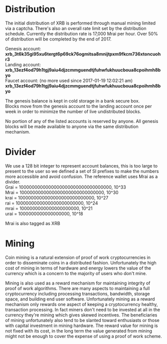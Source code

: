 # Distribution
The initial distribution of XRB is performed through manual mining limited via a captcha.  There's also an overall rate limit set by the distribution schedule.  Currently the distribution rate is 17,000 Mrai per hour.  Over 50% of distribution will be completed by the end of 2017.

Genesis account:  
**xrb_3t6k35gi95xu6tergt6p69ck76ogmitsa8mnijtpxm9fkcm736xtoncuohr3**  
Landing account:  
**xrb_13ezf4od79h1tgj9aiu4djzcmmguendtjfuhwfukhuucboua8cpoihmh8byo**  
Faucet account: (no more used since 2017-01-19 12:02:21 am)  
**xrb_13ezf4od79h1tgj9aiu4djzcmmguendtjfuhwfukhuucboua8cpoihmh8byo**  

The genesis balance is kept in cold storage in a bank secure box.  
Blocks move from the genesis account to the landing account once per week in order to minimize the number of live undistributed blocks.   

No portion of any of the listed accounts is reserved by anyone.  All genesis blocks will be made available to anyone via the same distribution mechanism.

# Divider  
We use a 128 bit integer to represent account balances, this is too large to present to the user so we defined a set of SI prefixes to make the numbers more accessible and avoid confusion.  The reference wallet uses Mrai as a divider.  
Grai = 1000000000000000000000000000000000, 10^33  
Mrai = 1000000000000000000000000000000, 10^30  
krai = 1000000000000000000000000000, 10^27  
 rai = 1000000000000000000000000, 10^24  
mrai = 1000000000000000000000, 10^21  
urai = 1000000000000000000, 10^18  

  Mrai is also tagged as XRB

# Mining

Coin mining is a natural extension of proof of work cryptocurrencies in order to disseminate coins in a distributed fashion.  Unfortunately the high cost of mining in terms of hardware and energy lowers the value of the currency which is a concern to the majority of users who don't mine.

Mining is also used as a reward mechanism for maintaining integrity of proof of work algorithms.  There are many aspects to maintaining a full cryptocurrency including processing transactions, bandwidth, storage space, and building end user software.  Unfortunately mining as a reward mechanism only rewards one aspect of keeping a cryptocurrency healthy, transaction processing.  In fact miners don't need to be invested at all in the currency they're mining which gives skewed incentives.  The beneficiaries of mining unfortunately also tend to be slanted toward enthusiasts or those with capital investment in mining hardware.  The reward value for mining is not fixed with its cost, in the long term the value generated from mining might not be enough to cover the expense of using a proof of work scheme.  